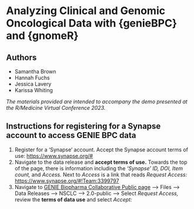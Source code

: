 # Analyzing Clinical and Genomic Oncological Data with {genieBPC} and {gnomeR}

## Authors
- Samantha Brown
- Hannah Fuchs
- Jessica Lavery
- Karissa Whiting

*The materials provided are intended to accompany the demo presented at the R/Medicine Virtual Conference 2023.*

## Instructions for registering for a Synapse account to access GENIE BPC data

1. Register for a ‘Synapse’ account. Accept the Synapse account terms of use: https://www.synapse.org/#
2. Navigate to the data release and **accept terms of use.** Towards the top of the page, there is information including the *‘Synapse’ ID, DOI, Item count,* and *Access.* Next to *Access* is a link that reads *Request Access:* https://www.synapse.org/#!Team:3399797
3. Navigate to [GENIE Biopharma Collaborative Public page](https://www.synapse.org/#!Synapse:syn27056172/wiki/616601) --> Files --> Data Releases --> NSCLC --> 2.0-public --> Select *Request Access,* review the **terms of data use** and select *Accept:*


